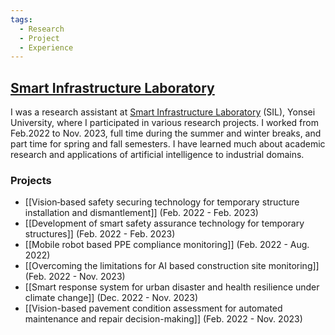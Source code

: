 ```yaml
---
tags:
  - Research
  - Project
  - Experience
---
```

## [Smart Infrastructure Laboratory](https://hongjo.github.io/)
I was a research assistant at [Smart Infrastructure Laboratory](https://hongjo.github.io/) (SIL), Yonsei University, where I participated in various research projects.
I worked from Feb.2022 to Nov. 2023, full time during the summer and winter breaks, and part time for spring and fall semesters.
I have learned much about academic research and applications of artificial intelligence to industrial domains.

### Projects 
- [[Vision‑based safety securing technology for temporary structure installation and dismantlement]] (Feb. 2022 - Feb. 2023)
- [[Development of smart safety assurance technology for temporary structures]] (Feb. 2022 - Feb. 2023)
- [[Mobile robot based PPE compliance monitoring]] (Feb. 2022 - Aug. 2022)
- [[Overcoming the limitations for AI based construction site monitoring]] (Feb. 2022 - Nov. 2023)
- [[Smart response system for urban disaster and health resilience under climate change]] (Dec. 2022 - Nov. 2023)
- [[Vision-based pavement condition assessment for automated maintenance and repair decision-making]] (Feb. 2022 - Nov. 2023)
